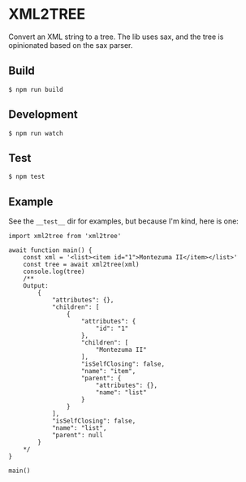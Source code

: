 # XML2TREE

Convert an XML string to a tree. The lib uses sax, and the tree is opinionated based on the sax parser.

## Build
```
$ npm run build
```

## Development
```
$ npm run watch
```

## Test
```
$ npm test
```

## Example
See the `__test__` dir for examples, but because I'm kind, here is one:
```
import xml2tree from 'xml2tree'

await function main() {
	const xml = '<list><item id="1">Montezuma II</item></list>'
	const tree = await xml2tree(xml)
	console.log(tree)
	/**
	Output:
		{
			"attributes": {},
			"children": [
				{
					"attributes": {
						"id": "1"
					},
					"children": [
						"Montezuma II"
					],
					"isSelfClosing": false,
					"name": "item",
					"parent": {
						"attributes": {},
						"name": "list"
					}
				}
			],
			"isSelfClosing": false,
			"name": "list",
			"parent": null
		}
	*/
}

main()
```